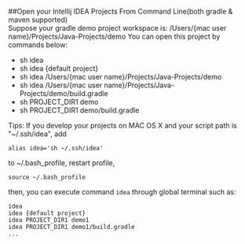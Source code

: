 ##Open your Intellij IDEA Projects From Command Line(both gradle & maven supported)    
Suppose your gradle demo project workspace is: /Users/{mac user name}/Projects/Java-Projects/demo
You can open this project by commands below: 
- sh idea
- sh idea {default project}
- sh idea /Users/{mac user name}/Projects/Java-Projects/demo
- sh idea /Users/{mac user name}/Projects/Java-Projects/demo/build.gradle
- sh PROJECT_DIR1 demo
- sh PROJECT_DIR1 demo/build.gradle

Tips: If you develop your projects on MAC OS X and your script path is "~/.ssh/idea", add
```
alias idea='sh ~/.ssh/idea'
```
to ~/.bash_profile, restart profile,
```
source ~/.bash_profile
```
then, you can execute command `idea` through global terminal such as:
```
idea
idea {default project}
idea PROJECT_DIR1 demo1
idea PROJECT_DIR1 demo1/build.gradle
...
```
